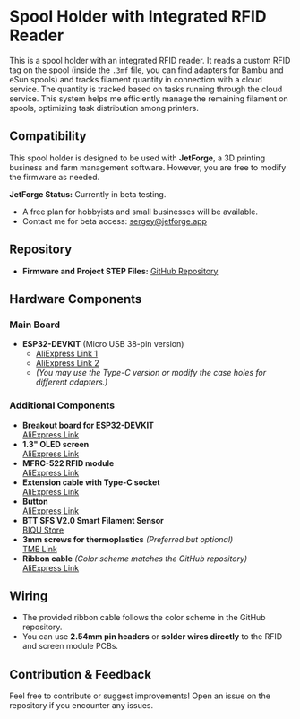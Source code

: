 # Spool Holder with Integrated RFID Reader

This is a spool holder with an integrated RFID reader. It reads a custom RFID tag on the spool (inside the `.3mf` file, you can find adapters for Bambu and eSun spools) and tracks filament quantity in connection with a cloud service. The quantity is tracked based on tasks running through the cloud service. This system helps me efficiently manage the remaining filament on spools, optimizing task distribution among printers.

## Compatibility
This spool holder is designed to be used with **JetForge**, a 3D printing business and farm management software. However, you are free to modify the firmware as needed.

**JetForge Status:** Currently in beta testing.
- A free plan for hobbyists and small businesses will be available.
- Contact me for beta access: [sergey@jetforge.app](mailto:sergey@jetforge.app)

## Repository
- **Firmware and Project STEP Files:** [GitHub Repository](https://github.com/jetforge/spool-holder/)

## Hardware Components

### Main Board
- **ESP32-DEVKIT** (Micro USB 38-pin version)
  - [AliExpress Link 1](https://www.aliexpress.com/item/1005007867820740.html)
  - [AliExpress Link 2](https://www.aliexpress.com/item/1005008370870784.html)
  - *(You may use the Type-C version or modify the case holes for different adapters.)*

### Additional Components
- **Breakout board for ESP32-DEVKIT**  
  [AliExpress Link](https://www.aliexpress.com/item/1005006026098254.html)
- **1.3" OLED screen**  
  [AliExpress Link](https://www.aliexpress.com/item/1005007451015054.html)
- **MFRC-522 RFID module**  
  [AliExpress Link](https://www.aliexpress.com/item/1005007655966167.html)
- **Extension cable with Type-C socket**  
  [AliExpress Link](https://www.aliexpress.com/item/1005006988168288.html)
- **Button**  
  [AliExpress Link](https://www.aliexpress.com/item/1005003423084423.html)
- **BTT SFS V2.0 Smart Filament Sensor**  
  [BIQU Store](https://biqu.equipment/products/btt-sfs-v2-0-smart-filament-sensor)
- **3mm screws for thermoplastics** *(Preferred but optional)*  
  [TME Link](https://www.tme.eu/lv/ru/details/b3x20_bn2041/shurupy/bossard/3757664/)
- **Ribbon cable** *(Color scheme matches the GitHub repository)*  
  [AliExpress Link](https://www.aliexpress.com/item/4001132905947.html)

## Wiring
- The provided ribbon cable follows the color scheme in the GitHub repository.
- You can use **2.54mm pin headers** or **solder wires directly** to the RFID and screen module PCBs.

## Contribution & Feedback
Feel free to contribute or suggest improvements! Open an issue on the repository if you encounter any issues.
